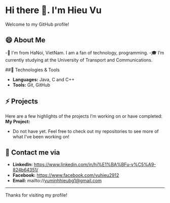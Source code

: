 # Hi there 👋.  I'm Hieu Vu

Welcome to my GitHub profile!

## 😄 About Me
-🌱 I'm from HaNoi, VietNam. I am a fan of technology, programming.
-🎓 I’m currently studying at the University of Transport and Communications.

##🔧 Technologies & Tools
- **Languages:** Java, C and C++
- **Tools:** Git, GitHub

## ⚡ Projects
Here are a few highlights of the projects I’m working on or have completed:
**My Project:**
- Do not have yet.
Feel free to check out my repositories to see more of what I've been working on!

## 💬 Contact me via
- **LinkedIn:** https://www.linkedin.com/in/hi%E1%BA%BFu-v%C5%A9-824b64351/
- **Facebook:** https://www.facebook.com/vuhieu2912
- **Email:** mailto://vuminhhieubg1@gmail.com

------
Thanks for visiting my profile!
